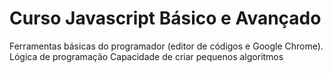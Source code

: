 # Curso Javascript Básico e Avançado
Ferramentas básicas do programador (editor de códigos e Google Chrome). Lógica de programação Capacidade de criar pequenos algoritmos
